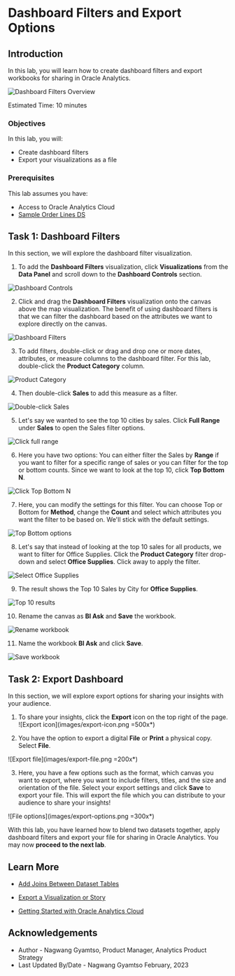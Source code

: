 # Dashboard Filters and Export Options

## Introduction

In this lab, you will learn how to create dashboard filters and export workbooks for sharing in Oracle Analytics.

  ![Dashboard Filters Overview](images/filters-overview.png)

Estimated Time: 10 minutes

### Objectives

In this lab, you will:
* Create dashboard filters
* Export your visualizations as a file

### Prerequisites

This lab assumes you have:
* Access to Oracle Analytics Cloud
* [Sample Order Lines DS](https://objectstorage.us-phoenix-1.oraclecloud.com/p/TBMVACa7qZgj8ijJ3j5wlILzaVVtw1jo6n4rO8mREaAKjRoWAPX0OVTaEL39buPQ/n/idbwmyplhk4t/b/LiveLabsFiles/o/Sample%20Order%20Lines%20DS.xlsx)

## Task 1: Dashboard Filters
In this section, we will explore the dashboard filter visualization.

1. To add the **Dashboard Filters** visualization, click **Visualizations** from the **Data Panel** and scroll down to the **Dashboard Controls** section.

  ![Dashboard Controls](images/dashboard-controls.png)

2. Click and drag the **Dashboard Filters** visualization onto the canvas above the map visualization. The benefit of using dashboard filters is that we can filter the dashboard based on the attributes we want to explore directly on the canvas.

  ![Dashboard Filters](images/drag-dashboard-filters.png)

3. To add filters, double-click or drag and drop one or more dates, attributes, or measure columns to the dashboard filter. For this lab, double-click the **Product Category** column.

  ![Product Category](images/product-category.png)

4. Then double-click **Sales** to add this measure as a filter.

  ![Double-click Sales](images/dc-sales.png)

5. Let's say we wanted to see the top 10 cities by sales. Click **Full Range** under **Sales** to open the Sales filter options.

  ![Click full range](images/full-range.png)

6. Here you have two options: You can either filter the Sales by **Range** if you want to filter for a specific range of sales or you can filter for the top or bottom counts. Since we want to look at the top 10, click **Top Bottom N**.

  ![Click Top Bottom N](images/top-bottom-n.png)

7. Here, you can modify the settings for this filter. You can choose Top or Bottom for **Method**, change the **Count** and select which attributes you want the filter to be based on. We'll stick with the default settings.

  ![Top Bottom options](images/top-bottom-options.png)

8. Let's say that instead of looking at the top 10 sales for all products, we want to filter for Office Supplies. Click the **Product Category** filter drop-down and select **Office Supplies**. Click away to apply the filter.

  ![Select Office Supplies](images/select-office-supplies.png)

9. The result shows the Top 10 Sales by City for **Office Supplies**.

  ![Top 10 results](images/top-ten-results.png)

10. Rename the canvas as **BI Ask** and **Save** the workbook.

  ![Rename workbook](images/rename-save.png)

11. Name the workbook **BI Ask** and click **Save**.

  ![Save workbook](images/save-workbook.png)


## Task 2: Export Dashboard
In this section, we will explore export options for sharing your insights with your audience.

1. To share your insights, click the **Export** icon on the top right of the page.
  ![Export icon](images/export-icon.png =500x*)

2. You have the option to export a digital **File** or **Print** a physical copy. Select **File**.

  ![Export file](images/export-file.png =200x*)

3. Here, you have a few options such as the format, which canvas you want to export, where you want to include filters, titles, and the size and orientation of the file. Select your export settings and click **Save** to export your file. This will export the file which you can distribute to your audience to share your insights!

  ![File options](images/export-options.png =300x*)

With this lab, you have learned how to blend two datasets together, apply dashboard filters and export your file for sharing in Oracle Analytics. You may now **proceed to the next lab**.

## Learn More
* [Add Joins Between Dataset Tables](https://docs.oracle.com/en/cloud/paas/analytics-cloud/acubi/add-joins-dataset-tables.html)

* [Export a Visualization or Story](https://docs.oracle.com/en/cloud/paas/analytics-cloud/acubi/export-visualization-or-story.html)

* [Getting Started with Oracle Analytics Cloud](https://docs.oracle.com/en/cloud/paas/analytics-cloud/acsgs/what-is-oracle-analytics-cloud.html#GUID-E68C8A55-1342-43BB-93BC-CA24E353D873)


## Acknowledgements
* Author - Nagwang Gyamtso, Product Manager, Analytics Product Strategy
* Last Updated By/Date - Nagwang Gyamtso February, 2023
